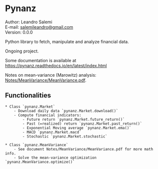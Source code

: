 # Pynanz
Author: Leandro Salemi  
E-mail: salemileandro@gmail.com  
Version: 0.0.0

Python library to fetch, manipulate and analyze financial data. 

Ongoing project.

Some documentation is available at https://pynanz.readthedocs.io/en/latest/index.html

Notes on mean-variance (Marowitz) analysis:
[Notes/MeanVariance/MeanVariance.pdf](https://github.com/salemileandro/pynanz/blob/main/Notes/MeanVariance/MeanVariance.pdf).

## Functionalities

    * Class `pynanz.Market`
        - Download daily data `pynanz.Market.download()`
        - Compute financial indicators:
            - Future return `pynanz.Market.future_return()`
            - Past (=realized) return `pynanz.Market.past_return()`
            - Exponential Moving average `pynanz.Market.ema()`
            - MACD `pynanz.Market.macd`
            - Stochastic `pynanz.Market.stochastic`

    * Class `pynanz.MeanVariance`
        - See document Notes/MeanVariance/MeanVariance.pdf for more math info.
        - Solve the mean-variance optimization `pynanz.MeanVariance.optimize()`


